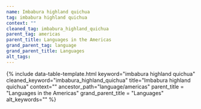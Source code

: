 ```yaml
---
name: Imbabura highland quichua
tag: imbabura highland quichua
context: ""
cleaned_tag: imbabura_highland_quichua
parent_tag: americas
parent_title: Languages in the Americas
grand_parent_tag: language
grand_parent_title: Languages
alt_tags: 
---
```


{% include data-table-template.html 
  keyword="imbabura highland quichua" 
  cleaned_keyword="imbabura_highland_quichua" 
  title="Imbabura highland quichua"
  context=""
  ancestor_path="language/americas" 
  parent_title = "Languages in the Americas"
  grand_parent_title = "Languages"
  alt_keywords=""
%}

